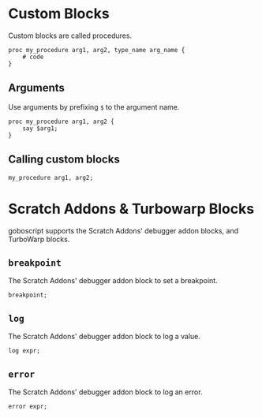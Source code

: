 # Custom Blocks

Custom blocks are called procedures.

```goboscript
proc my_procedure arg1, arg2, type_name arg_name {
    # code
}
```

## Arguments

Use arguments by prefixing `$` to the argument name.

```goboscript
proc my_procedure arg1, arg2 {
    say $arg1;
}
```

## Calling custom blocks

```goboscript
my_procedure arg1, arg2;
```

# Scratch Addons & Turbowarp Blocks

goboscript supports the Scratch Addons' debugger addon blocks, and TurboWarp blocks.

## `breakpoint`

The Scratch Addons' debugger addon block to set a breakpoint.

```goboscript
breakpoint;
```

## `log`

The Scratch Addons' debugger addon block to log a value.

```goboscript
log expr;
```

## `error`

The Scratch Addons' debugger addon block to log an error.

```goboscript
error expr;
```
